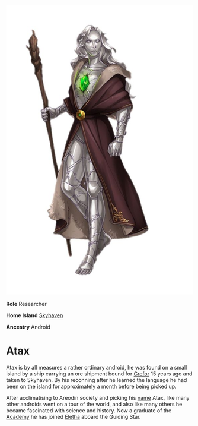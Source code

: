 <InfoBox>

![Character Art](./img/atax.png)

**Role** Researcher

**Home Island** [Skyhaven](/places/skyhaven)

**Ancestry** Android

</InfoBox>

# Atax
<Badge type="info" text="He/Him"/>

Atax is by all measures a rather ordinary android, he was found on a small island by a ship carrying an ore shipment bound for [Grefor](/places/grefor) 15 years ago and taken to Skyhaven. By his reconning after he learned the language he had been on the island for approximately a month before being picked up.

After acclimatising to Areodin society and picking his [name](/general/androids#names) Atax, like many other androids went on a tour of the world, and also like many others he became fascinated with science and history. Now a graduate of the [Academy](/places/academy) he has joined [Eletha](./eletha) aboard the Guiding Star.
